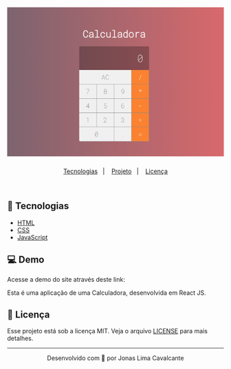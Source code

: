 <h1 align="center">
    <img alt="Calculadora React" title="Calculadora REACT" src="https://github.com/eujonas/Calculadora_React/blob/main/public/calculadora.png" />
</h1>
<p align="center">
  <a href="#tecnologias">Tecnologias</a>&nbsp;&nbsp;&nbsp;|&nbsp;&nbsp;&nbsp;
  <a href="#-projeto">Projeto</a>&nbsp;&nbsp;&nbsp;|&nbsp;&nbsp;&nbsp;
  <a href="#memo-licença">Licença</a>
  
</p>

<br>

## 🚀 Tecnologias

- [HTML](#)
- [CSS](#)
- [JavaScript](#)

## 💻 Demo

Acesse a demo do site através deste link:

Esta é uma aplicação de uma Calculadora, desenvolvida em React JS.
## 📝 Licença

Esse projeto está sob a licença MIT. Veja o arquivo [LICENSE](LICENSE) para mais detalhes.

---

<p align="center">Desenvolvido com 💜 por Jonas Lima Cavalcante</p>
